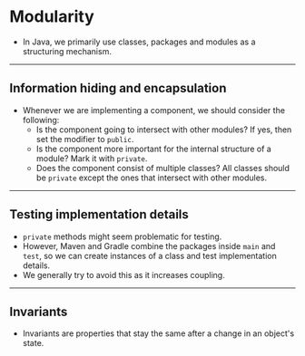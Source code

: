 # Modularity
- In Java, we primarily use classes, packages and modules as a structuring mechanism.
---
## Information hiding and encapsulation
- Whenever we are implementing a component, we should consider the following:
	- Is the component going to intersect with other modules? If yes, then set the modifier to `public`.
	- Is the component more important for the internal structure of a module? Mark it with `private`.
	- Does the component consist of multiple classes? All classes should be `private` except the ones that intersect with other modules.
---
## Testing implementation details
- `private` methods might seem problematic for testing.
- However, Maven and Gradle combine the packages inside `main` and `test`, so we can create instances of a class and test implementation details.
- We generally try to avoid this as it increases coupling.
---
## Invariants
- Invariants are properties that stay the same after a change in an object's  state.